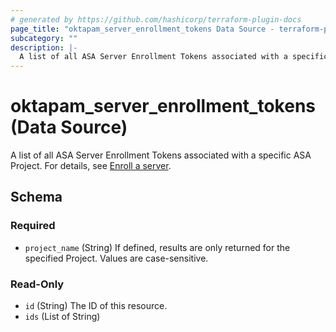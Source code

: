 ```yaml
---
# generated by https://github.com/hashicorp/terraform-plugin-docs
page_title: "oktapam_server_enrollment_tokens Data Source - terraform-provider-oktapam"
subcategory: ""
description: |-
  A list of all ASA Server Enrollment Tokens associated with a specific ASA Project. For details, see Enroll a server https://help.okta.com/asa/en-us/Content/Topics/Adv_Server_Access/docs/setup/enrolling-a-server.htm.
---
```


# oktapam_server_enrollment_tokens (Data Source)

A list of all ASA Server Enrollment Tokens associated with a specific ASA Project. For details, see [Enroll a server](https://help.okta.com/asa/en-us/Content/Topics/Adv_Server_Access/docs/setup/enrolling-a-server.htm).



<!-- schema generated by tfplugindocs -->
## Schema

### Required

- `project_name` (String) If defined, results are only returned for the specified Project. Values are case-sensitive.

### Read-Only

- `id` (String) The ID of this resource.
- `ids` (List of String)
